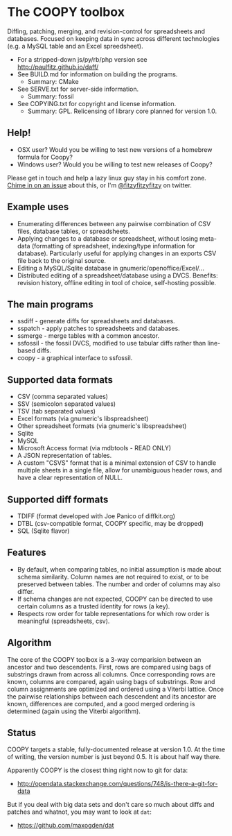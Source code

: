 The COOPY toolbox
=================

Diffing, patching, merging, and revision-control for spreadsheets and
databases.  Focused on keeping data in sync across different 
technologies (e.g. a MySQL table and an Excel spreedsheet).

* For a stripped-down js/py/rb/php version see http://paulfitz.github.io/daff/
* See BUILD.md for information on building the programs.
  - Summary: CMake
* See SERVE.txt for server-side information.
  - Summary: fossil
* See COPYING.txt for copyright and license information.
  - Summary: GPL.  Relicensing of library core planned for version 1.0.

Help!
-----

* OSX user? Would you be willing to test new versions of a homebrew formula for Coopy?
* Windows user? Would you be willing to test new releases of Coopy?

Please get in touch and help a lazy linux guy stay in his comfort zone. [Chime in on an issue](https://github.com/paulfitz/coopy/issues/2) about this, or I'm [@fitzyfitzyfitzy](https://twitter.com/) on twitter.

Example uses
------------
* Enumerating differences between any pairwise combination of CSV files,
  database tables, or spreadsheets.
* Applying changes to a database or spreadsheet, without losing
  meta-data (formatting of spreadsheet, indexing/type information for
  database).  Particularly useful for applying changes in an
  exports CSV file back to the original source.
* Editing a MySQL/Sqlite database in gnumeric/openoffice/Excel/...
* Distributed editing of a spreadsheet/database using a DVCS.
  Benefits: revision history, offline editing in tool of choice,
  self-hosting possible.

The main programs
-----------------
* ssdiff - generate diffs for spreadsheets and databases.
* sspatch - apply patches to spreadsheets and databases.
* ssmerge - merge tables with a common ancestor.
* ssfossil - the fossil DVCS, modified to use tabular diffs
  rather than line-based diffs.
* coopy - a graphical interface to ssfossil.

Supported data formats
----------------------
* CSV (comma separated values)
* SSV (semicolon separated values)
* TSV (tab separated values)
* Excel formats (via gnumeric's libspreadsheet)
* Other spreadsheet formats (via gnumeric's libspreadsheet)
* Sqlite
* MySQL
* Microsoft Access format (via mdbtools - READ ONLY)
* A JSON representation of tables.
* A custom "CSVS" format that is a minimal extension of CSV
  to handle multiple sheets in a single file, allow
  for unambiguous header rows, and have a clear representation
  of NULL.

Supported diff formats
----------------------
* TDIFF (format developed with Joe Panico of diffkit.org)
* DTBL (csv-compatible format, COOPY specific, may be dropped)
* SQL (Sqlite flavor)

Features
--------
* By default, when comparing tables, no initial assumption is
  made about schema similarity.  Column names are not required 
  to exist, or to be preserved between tables.  The number and
  order of columns may also differ.
* If schema changes are not expected, COOPY can be directed
  to use certain columns as a trusted identity for rows (a key).
* Respects row order for table representations for which row
  order is meaningful (spreadsheets, csv).

Algorithm
---------
The core of the COOPY toolbox is a 3-way comparision between an
ancestor and two descendents.  First, rows are compared using bags of
substrings drawn from across all columns.  Once corresponding rows are
known, columns are compared, again using bags of substrings.  Row and
column assignments are optimized and ordered using a Viterbi lattice.
Once the pairwise relationships between each descendent and its
ancestor are known, differences are computed, and a good merged
ordering is determined (again using the Viterbi algorithm).

Status
------
COOPY targets a stable, fully-documented release at version 1.0.  At 
the time of writing, the version number is just beyond 0.5.  It is 
about half way there.

Apparently COOPY is the closest thing right now to git for data:

 * http://opendata.stackexchange.com/questions/748/is-there-a-git-for-data

But if you deal with big data sets and don't care so much about diffs
and patches and whatnot, you may want to look at `dat`:

 * https://github.com/maxogden/dat
